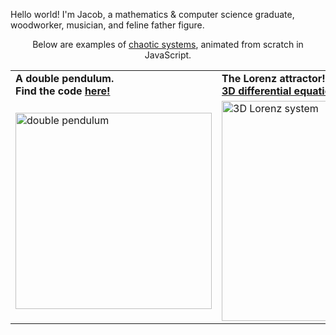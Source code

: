 Hello world! I'm Jacob, a mathematics & computer science graduate, woodworker, musician, and feline father figure.

 <div align="center">
  Below are examples of <a href="https://en.wikipedia.org/wiki/Chaos_theory">chaotic systems</a>, animated from scratch in JavaScript.
  <br>
    <table >
     <tr>
        <td>  <b>A double pendulum. <br>
               Find the code <a href="https://github.com/eadem-mutata-resurgo/doublePendulum">here!</a>  </td>
        <td>  <b>The Lorenz attractor! Made with my <br>              <a href="https://github.com/eadem-mutata-resurgo/3DdiffyqPlotter/tree/main">3D differential equation animator</a></b>  </td>
     </tr>
     <tr>
       <td>  <img width="314" src="https://media.giphy.com/media/v1.Y2lkPTc5MGI3NjExdHc3bW5tZXQ1dmNiOXZ3YjA4NXhxYnZqYWRvenY3ZGdweGR2dHEyZiZlcD12MV9pbnRlcm5hbF9naWZfYnlfaWQmY3Q9Zw/DLr9dJmWRpXpmWSfKG/giphy.gif" alt="double pendulum"></td>
        <td> <img width="352" src="https://media.giphy.com/media/v1.Y2lkPTc5MGI3NjExY3ZwMjBnNTAwaHU0b2w0anYwNWZzeTRsMDdyYjBudzB0bWQxM3E0OCZlcD12MV9pbnRlcm5hbF9naWZfYnlfaWQmY3Q9Zw/IS3HEA8YqxG7pHsLim/giphy.gif" alt="3D Lorenz system"> </td>
     </tr>
    </table>
</div>
